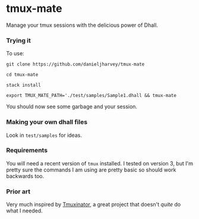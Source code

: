 # tmux-mate

Manage your tmux sessions with the delicious power of Dhall.

### Trying it

To use:

`git clone https://github.com/danieljharvey/tmux-mate`

`cd tmux-mate`

`stack install`

`export TMUX_MATE_PATH='./test/samples/Sample1.dhall && tmux-mate`

You should now see some garbage and your session.

### Making your own dhall files

Look in `test/samples` for ideas.

### Requirements

You will need a recent version of `tmux` installed. I tested on version 3, but I'm pretty sure the commands I am using are pretty basic so should work backwards too.

### Prior art

Very much inspired by [Tmuxinator](https://github.com/tmuxinator/tmuxinator), a
great project that doesn't *quite* do what I needed.
